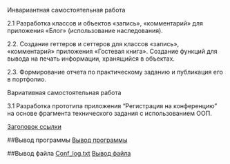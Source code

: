 Инвариантная самостоятельная работа

2.1 Разработка классов и объектов «запись», «комментарий» для приложения «Блог» (использование наследования).

2.2. Создание геттеров и сеттеров для классов «запись», «комментарий» приложения «Гостевая книга». Создание функций для вывода на печать информации, хранящийся в объектах.

2.3. Формирование отчета по практическому заданию и публикация его в портфолио.


Вариативная самостоятельная работа

3.1 Разработка прототипа приложения “Регистрация на конференцию” на основе фрагмента технического задания с использованием ООП.

[Заголовок ссылки](https://github.com/python-advance/sem5-oop-Bolzuka/blob/master/3.1/3.1.py "Заголовок ссылки")

##Вывод программы
[Вывод программы](https://github.com/python-advance/sem5-oop-Bolzuka/blob/master/3.1/Снимок%20экрана%202018-11-20%20в%2012.09.48.png "Вывод программы")

##Вывод файла [Conf_log.txt]( https://github.com/python-advance/sem5-oop-Bolzuka/blob/master/3.1/Conf_log.txt "Conf_log.txt")
[Вывод файла](https://github.com/python-advance/sem5-oop-Bolzuka/blob/master/3.1/Снимок%20экрана%202018-11-20%20в%2012.09.42.png "Вывод файла")

